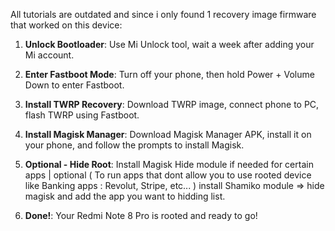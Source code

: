 
All tutorials are outdated and since i only found 1 recovery image firmware that worked on this device:

1. **Unlock Bootloader**: Use Mi Unlock tool, wait a week after adding your Mi account.

2. **Enter Fastboot Mode**: Turn off your phone, then hold Power + Volume Down to enter Fastboot.

3. **Install TWRP Recovery**: Download TWRP image, connect phone to PC, flash TWRP using Fastboot.

4. **Install Magisk Manager**: Download Magisk Manager APK, install it on your phone, and follow the prompts to install Magisk.

5. **Optional - Hide Root**: Install Magisk Hide module if needed for certain apps | optional ( To run apps that dont allow you to use rooted device like Banking apps : Revolut, Stripe, etc... ) install Shamiko module => hide magisk and add the app you want to hidding list.

6. **Done!**: Your Redmi Note 8 Pro is rooted and ready to go!
